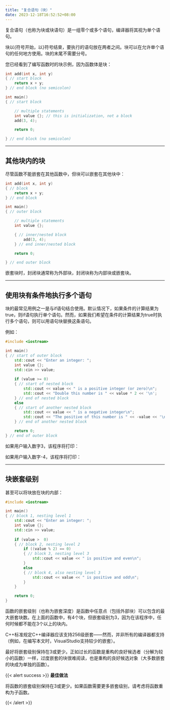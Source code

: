 ```yaml
---
title: "复合语句（块）"
date: 2023-12-18T16:52:52+08:00
---
```


复合语句（也称为块或块语句）是一组零个或多个语句，编译器将其视为单个语句。

块以{符号开始，以}符号结束，要执行的语句放在两者之间。块可以在允许单个语句的任何地方使用。块的末尾不需要分号。

您已经看到了编写函数时的块示例，因为函数体是块：

```C++
int add(int x, int y)
{ // start block
    return x + y;
} // end block (no semicolon)

int main()
{ // start block

    // multiple statements
    int value {}; // this is initialization, not a block
    add(3, 4);

    return 0;

} // end block (no semicolon)
```

***
## 其他块内的块

尽管函数不能嵌套在其他函数中，但块可以嵌套在其他块中：

```C++
int add(int x, int y)
{ // block
    return x + y;
} // end block

int main()
{ // outer block

    // multiple statements
    int value {};

    { // inner/nested block
        add(3, 4);
    } // end inner/nested block

    return 0;

} // end outer block
```

嵌套块时，封闭块通常称为外部块，封闭块称为内部块或嵌套块。

***
## 使用块有条件地执行多个语句

块的最常见用例之一是与if语句结合使用。默认情况下，如果条件的计算结果为true，则if语句执行单个语句。然而，如果我们希望在条件的计算结果为true时执行多个语句，则可以用语句块替换这条语句。

例如：

```C++
#include <iostream>

int main()
{ // start of outer block
    std::cout << "Enter an integer: ";
    int value {};
    std::cin >> value;
    
    if (value >= 0)
    { // start of nested block
        std::cout << value << " is a positive integer (or zero)\n";
        std::cout << "Double this number is " << value * 2 << '\n';
    } // end of nested block
    else
    { // start of another nested block
        std::cout << value << " is a negative integer\n";
        std::cout << "The positive of this number is " << -value << '\n';
    } // end of another nested block

    return 0;
} // end of outer block
```

如果用户输入数字3，该程序将打印：

如果用户输入数字-4，该程序将打印：

***
## 块嵌套级别

甚至可以将块放在块的内部：

```C++
#include <iostream>

int main()
{ // block 1, nesting level 1
    std::cout << "Enter an integer: ";
    int value {};
    std::cin >> value;
    
    if (value >  0)
    { // block 2, nesting level 2
        if ((value % 2) == 0)
        { // block 3, nesting level 3
            std::cout << value << " is positive and even\n";
        }
        else
        { // block 4, also nesting level 3
            std::cout << value << " is positive and odd\n";
        }
    }

    return 0;
}
```

函数的嵌套级别（也称为嵌套深度）是函数中任意点（包括外部块）可以包含的最大嵌套块数。在上面的函数中，有4个块，但嵌套级别为3，因为在该程序中，任何时候都不能在3个以上的块内。

C++标准规定C++编译器应该支持256级嵌套——然而，并非所有的编译器都支持（例如，在编写本文时，VisualStudio支持较少的嵌套）。

最好将嵌套级别保持在3或更少。正如过长的函数是重构的良好候选者（分解为较小的函数）一样，过度嵌套的块很难阅读，也是重构的良好候选对象（大多数嵌套的块成为单独的函数）。

{{< alert success >}}
**最佳做法**

将函数的嵌套级别保持在3或更少。如果函数需要更多嵌套级别，请考虑将函数重构为子函数。

{{< /alert >}}

